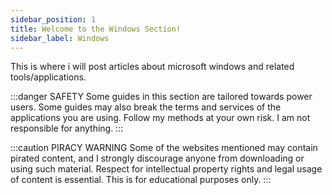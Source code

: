 ```yaml
---
sidebar_position: 1
title: Welcome to the Windows Section!
sidebar_label: Windows
---
```


This is where i will post articles about microsoft windows and related tools/applications.

:::danger SAFETY
Some guides in this section are tailored towards power users. Some guides may also break the terms and services of the applications you are using. Follow my methods at your own risk. I am not responsible for anything.
:::

:::caution PIRACY WARNING
Some of the websites mentioned may contain pirated content, and I strongly discourage anyone from downloading or using such material. Respect for intellectual property rights and legal usage of content is essential. This is for educational purposes only.
:::

